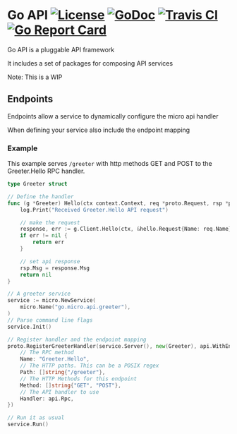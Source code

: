 # Go API [![License](https://img.shields.io/:license-apache-blue.svg)](https://opensource.org/licenses/Apache-2.0) [![GoDoc](https://godoc.org/github.com/micro/go-api?status.svg)](https://godoc.org/github.com/micro/go-api) [![Travis CI](https://api.travis-ci.org/micro/go-api.svg?branch=master)](https://travis-ci.org/micro/go-api) [![Go Report Card](https://goreportcard.com/badge/micro/go-api)](https://goreportcard.com/report/github.com/micro/go-api)

Go API is a pluggable API framework

It includes a set of packages for composing API services

Note: This is a WIP

## Endpoints

Endpoints allow a service to dynamically configure the micro api handler

When defining your service also include the endpoint mapping

### Example

This example serves `/greeter` with http methods GET and POST to the Greeter.Hello RPC handler.

```go
type Greeter struct 

// Define the handler
func (g *Greeter) Hello(ctx context.Context, req *proto.Request, rsp *proto.Response) error {
	log.Print("Received Greeter.Hello API request")

	// make the request
	response, err := g.Client.Hello(ctx, &hello.Request{Name: req.Name})
	if err != nil {
		return err
	}

	// set api response
	rsp.Msg = response.Msg
	return nil
}

// A greeter service
service := micro.NewService(
	micro.Name("go.micro.api.greeter"),
)
// Parse command line flags
service.Init()

// Register handler and the endpoint mapping
proto.RegisterGreeterHandler(service.Server(), new(Greeter), api.WithEndpoint(&api.Endpoint{
	// The RPC method
	Name: "Greeter.Hello",
	// The HTTP paths. This can be a POSIX regex
	Path: []string{"/greeter"},
	// The HTTP Methods for this endpoint
	Method: []string{"GET", "POST"},
	// The API handler to use
	Handler: api.Rpc,
})

// Run it as usual
service.Run()
```

